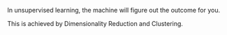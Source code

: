 In unsupervised learning, the machine will figure out the outcome for you.

This is achieved by Dimensionality Reduction and Clustering. 
